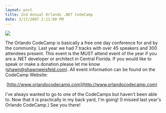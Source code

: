 ```yaml
---
layout: post
title: 2nd Annual Orlando .NET CodeCamp
date: 3/17/2007 2:11:00 PM
---
```


![](http://gwb.blob.core.windows.net/sdorman/5006/o_onetug.jpg) 

The Orlando CodeCamp is basically a free one day conference for and by the community. Last year we had 7 tracks with over 45 speakers and 300 attendees present. This event is the MUST attend event of the year if you are a .NET developer or architect in Central Florida. If you would like to speak or make a donation please let me know (shawn@shawnweisfeld.com). All event information can be found on the CodeCamp Website:

 [http://www.orlandocodecamp.com](http://www.orlandocodecamp.com) 

I've always wanted to go to one of the CodeCamps but haven't been able to. Now that it is practically in my back yard, I'm going! (I missed last year's Orlando CodeCamp.) See you there!

